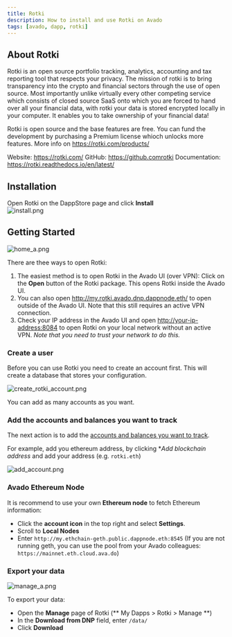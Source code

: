 ```yaml
---
title: Rotki
description: How to install and use Rotki on Avado
tags: [avado, dapp, rotki]
---
```


## About Rotki

Rotki is an open source portfolio tracking, analytics, accounting and tax reporting tool that respects your privacy. The mission of rotki is to bring transparency into the crypto and financial sectors through the use of open source. Most importantly unlike virtually every other competing service which consists of closed source SaaS onto which you are forced to hand over all your financial data, with rotki your data is stored encrypted locally in your computer. It enables you to take ownership of your financial data!

Rotki is open source and the base features are free. You can fund the development by purchasing a Premium license whioch unlocks more features. More info on https://rotki.com/products/

Website: <https://rotki.com/>
GitHub: <https://github.comrotki>
Documentation: <https://rotki.readthedocs.io/en/latest/>

## Installation

Open Rotki on the DappStore page and click **Install**  
![install.png](install.png)

## Getting Started

![home_a.png](home_a.png)

There are thee ways to open Rotki:
1. The easiest method is to open Rotki in the Avado UI (over VPN): Click on the **Open** button of the Rotki package. This opens Rotki inside the Avado UI.
2. You can also open <http://my.rotki.avado.dnp.dappnode.eth/> to open outside of the Avado UI. Note that this still requires an active VPN connection.
3. Check your IP address in the Avado UI and open <http://your-ip-address:8084> to open Rotki on your local network without an active VPN. *Note that you need to trust your network to do this.*

### Create a user

Before you can use Rotki you need to create an account first. This will create a database that stores your configuration.

![create_rotki_account.png](create_rotki_account.png)

You can add as many accounts as you want.

### Add the accounts and balances you want to track

The next action is to add the [accounts and balances you want to track](https://rotki.readthedocs.io/en/latest/usage_guide.html#tracking-accounts-and-balances). 

For example, add you ethereum address, by clicking **Add blockchain address* and add your address (e.g. `rotki.eth`)

![add_account.png](add_account.png)

### Avado Ethereum Node

It is recommend to use your own **Ethereum node** to fetch Ethereum information:

* Click the **account icon** in the top right and select **Settings**.
* Scroll to **Local Nodes**
* Enter `http://my.ethchain-geth.public.dappnode.eth:8545`
  (If you are not running geth, you can use the pool from your Avado colleagues: `https://mainnet.eth.cloud.ava.do`)


### Export your data

![manage_a.png](manage_a.png)

To export your data:
* Open the **Manage** page of Rotki (** My Dapps > Rotki > Manage **)
* In the **Download from DNP** field, enter `/data/`
* Click **Download**